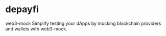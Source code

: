 # depayfi
web3-mock
Simplify testing your dApps by mocking blockchain providers and wallets with web3-mock.

